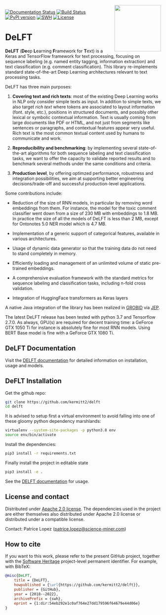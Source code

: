 <img align="right" width="150" height="150" src="doc/cat-delft-small.jpg">

[![Documentation Status](https://readthedocs.org/projects/delft/badge/?version=latest)](https://readthedocs.org/projects/delft/?badge=latest)
[![Build Status](https://travis-ci.org/kermitt2/delft.svg?branch=master)](https://travis-ci.org/kermitt2/delft)
[![PyPI version](https://badge.fury.io/py/delft.svg)](https://badge.fury.io/py/delft)
[![SWH](https://archive.softwareheritage.org/badge/origin/https://github.com/kermitt2/delft/)](https://archive.softwareheritage.org/browse/origin/https://github.com/kermitt2/delft/)
[![License](http://img.shields.io/:license-apache-blue.svg)](http://www.apache.org/licenses/LICENSE-2.0.html)


# DeLFT

__DeLFT__ (**De**ep **L**earning **F**ramework for **T**ext) is a Keras and TensorFlow framework for text processing, focusing on sequence labeling (e.g. named entity tagging, information extraction) and text classification (e.g. comment classification). This library re-implements standard state-of-the-art Deep Learning architectures relevant to text processing tasks.  

DeLFT has three main purposes: 

1. __Covering text and rich texts__: most of the existing Deep Learning works in NLP only consider simple texts as input. In addition to simple texts, we also target _rich text_ where tokens are associated to layout information (font. style, etc.), positions in structured documents, and possibly other lexical or symbolic contextual information. Text is usually coming from large documents like PDF or HTML, and not just from segments like sentences or paragraphs, and contextual features appear very useful. Rich text is the most common textual content used by humans to communicate and work.

2. __Reproducibility and benchmarking__: by implementing several state-of-the-art algorithms for both sequence labeling and text classification tasks, we want to offer the capacity to validate reported results and to benchmark several methods under the same conditions and criteria.

3. __Production level__, by offering optimzed performance, robustness and integration possibilities, we aim at supporting better engineering decisions/trade-off and successful production-level applications. 

Some contributions include: 

* Reduction of the size of RNN models, in particular by removing word embeddings from them. For instance, the model for the toxic comment classifier went down from a size of 230 MB with embeddings to 1.8 MB. In practice the size of all the models of DeLFT is less than 2 MB, except for Ontonotes 5.0 NER model which is 4.7 MB.

* Implementation of a generic support of categorical features, available in various architectures. 

* Usage of dynamic data generator so that the training data do not need to stand completely in memory.

* Efficiently loading and management of an unlimited volume of static pre-trained embeddings.

* A comprehensive evaluation framework with the standard metrics for sequence labeling and classification tasks, including n-fold cross validation. 

* Integration of HuggingFace transformers as Keras layers

A native Java integration of the library has been realized in [GROBID](https://github.com/kermitt2/grobid) via [JEP](https://github.com/ninia/jep).

The latest DeLFT release has been tested with python 3.7 and Tensorflow 2.7.0. As always, GPU(s) are required for decent training time: a GeForce GTX 1050 Ti for instance is absolutely fine for most RNN models. Using BERT Base model is fine with a GeForce GTX 1080 Ti.


## DeLFT Documentation

Visit the [DELFT documentation](https://delft.readthedocs.io) for detailed information on installation, usage and models.

## DeFLT Installation

Get the github repo:

```sh
git clone https://github.com/kermitt2/delft
cd delft
```
It is advised to setup first a virtual environment to avoid falling into one of these gloomy python dependency marshlands:

```sh
virtualenv --system-site-packages -p python3.8 env
source env/bin/activate
```

Install the dependencies:

```sh
pip3 install -r requirements.txt
```

Finally install the project in editable state

```sh
pip3 install -e .
```

See the [DELFT documentation](https://delft.readthedocs.io) for usage. 

## License and contact

Distributed under [Apache 2.0 license](http://www.apache.org/licenses/LICENSE-2.0). The dependencies used in the project are either themselves also distributed under Apache 2.0 license or distributed under a compatible license.

Contact: Patrice Lopez (<patrice.lopez@science-miner.com>)

## How to cite

If you want to this work, please refer to the present GitHub project, together with the [Software Heritage](https://www.softwareheritage.org/) project-level permanent identifier. For example, with BibTeX:

```bibtex
@misc{DeLFT,
    title = {DeLFT},
    howpublished = {\url{https://github.com/kermitt2/delft}},
    publisher = {GitHub},
    year = {2018--2022},
    archivePrefix = {swh},
    eprint = {1:dir:54eb292e1c0af764e27dd179596f64679e44d06e}
}
```
